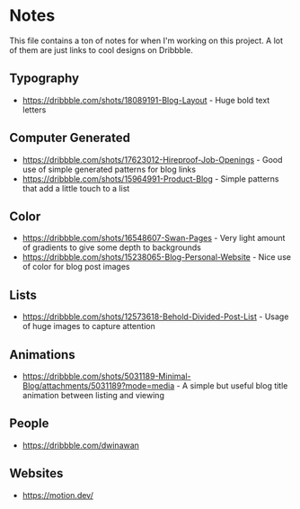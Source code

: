 # Notes

This file contains a ton of notes for when I'm working on this project. A lot of them are just links to cool designs on Dribbble.

## Typography

- https://dribbble.com/shots/18089191-Blog-Layout - Huge bold text letters

## Computer Generated

- https://dribbble.com/shots/17623012-Hireproof-Job-Openings - Good use of simple generated patterns for blog links
- https://dribbble.com/shots/15964991-Product-Blog - Simple patterns that add a little touch to a list

## Color

- https://dribbble.com/shots/16548607-Swan-Pages - Very light amount of gradients to give some depth to backgrounds
- https://dribbble.com/shots/15238065-Blog-Personal-Website - Nice use of color for blog post images

## Lists

- https://dribbble.com/shots/12573618-Behold-Divided-Post-List - Usage of huge images to capture attention

## Animations

- https://dribbble.com/shots/5031189-Minimal-Blog/attachments/5031189?mode=media - A simple but useful blog title animation between listing and viewing

## People

- https://dribbble.com/dwinawan

## Websites

- https://motion.dev/
